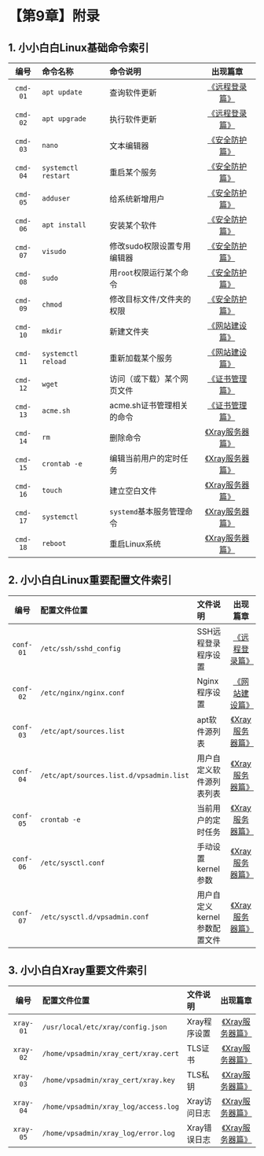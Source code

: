 # 【第9章】附录

## 1. 小小白白Linux基础命令索引

| 编号 | 命令名称 | 命令说明 | 出现篇章 |
|:--:|:--|:--|:--:|
| `cmd-01` | `apt update` | 查询软件更新 | [《远程登录篇》](./ch03-ssh.md) |
| `cmd-02` | `apt upgrade` | 执行软件更新 | [《远程登录篇》](./ch03-ssh.md) |
| `cmd-03` | `nano` | 文本编辑器 | [《安全防护篇》](./ch04-security.md) |
| `cmd-04` | `systemctl restart` | 重启某个服务 | [《安全防护篇》](./ch04-security.md) |
| `cmd-05` | `adduser` | 给系统新增用户 | [《安全防护篇》](./ch04-security.md) |
| `cmd-06` | `apt install` | 安装某个软件 | [《安全防护篇》](./ch04-security.md) |
| `cmd-07` | `visudo` | 修改sudo权限设置专用编辑器 | [《安全防护篇》](./ch04-security.md) |
| `cmd-08` | `sudo` | 用`root`权限运行某个命令 | [《安全防护篇》](./ch04-security.md) |
| `cmd-09` | `chmod` | 修改目标文件/文件夹的权限 | [《安全防护篇》](./ch04-security.md) |
| `cmd-10` | `mkdir` | 新建文件夹 | [《网站建设篇》](./ch05-webpage.md) |
| `cmd-11` | `systemctl reload` | 重新加载某个服务 | [《网站建设篇》](./ch05-webpage.md) |
| `cmd-12` | `wget` | 访问（或下载）某个网页文件 | [《证书管理篇》](./ch06-certificates.md) |
| `cmd-13` | `acme.sh` | acme.sh证书管理相关的命令 | [《证书管理篇》](./ch06-certificates.md) |
| `cmd-14` | `rm` | 删除命令 | [《Xray服务器篇》](./ch07-xray-server.md) |
| `cmd-15` | `crontab -e` | 编辑当前用户的定时任务 | [《Xray服务器篇》](./ch07-xray-server.md) |
| `cmd-16` | `touch` | 建立空白文件 | [《Xray服务器篇》](./ch07-xray-server.md) |
| `cmd-17` | `systemctl` | `systemd`基本服务管理命令 | [《Xray服务器篇》](./ch07-xray-server.md) |
| `cmd-18` | `reboot` | 重启Linux系统 | [《Xray服务器篇》](./ch07-xray-server.md) |


## 2. 小小白白Linux重要配置文件索引

| 编号 | 配置文件位置 | 文件说明 | 出现篇章 |
|:--:|:--|:--|:--:|
| `conf-01` | `/etc/ssh/sshd_config` | SSH远程登录程序设置 | [《远程登录篇》](./ch03-ssh.md) |
| `conf-02` | `/etc/nginx/nginx.conf` | Nginx程序设置 | [《网站建设篇》](./ch05-webpage.md) |
| `conf-03` | `/etc/apt/sources.list` | apt软件源列表 | [《Xray服务器篇》](./ch07-xray-server.md) |
| `conf-04` | `/etc/apt/sources.list.d/vpsadmin.list` | 用户自定义软件源列表列表 | [《Xray服务器篇》](./ch07-xray-server.md) |
| `conf-05` | `crontab -e` | 当前用户的定时任务 | [《Xray服务器篇》](./ch07-xray-server.md) |
| `conf-06` | `/etc/sysctl.conf` | 手动设置kernel参数 | [《Xray服务器篇》](./ch07-xray-server.md) |
| `conf-07` | `/etc/sysctl.d/vpsadmin.conf` | 用户自定义kernel参数配置文件 | [《Xray服务器篇》](./ch07-xray-server.md) |



## 3. 小小白白Xray重要文件索引


| 编号 | 配置文件位置 | 文件说明 | 出现篇章 |
|:--:|:--|:--|:--:|
| `xray-01` | `/usr/local/etc/xray/config.json` | Xray程序设置 | [《Xray服务器篇》](./ch07-xray-server.md) |
| `xray-02` | `/home/vpsadmin/xray_cert/xray.cert` | TLS证书 | [《Xray服务器篇》](./ch07-xray-server.md) |
| `xray-03` | `/home/vpsadmin/xray_cert/xray.key` | TLS私钥 | [《Xray服务器篇》](./ch07-xray-server.md) |
| `xray-04` | `/home/vpsadmin/xray_log/access.log` | Xray访问日志 | [《Xray服务器篇》](./ch07-xray-server.md) |
| `xray-05` | `/home/vpsadmin/xray_log/error.log` | Xray错误日志 | [《Xray服务器篇》](./ch07-xray-server.md) |
